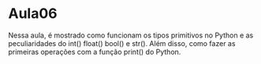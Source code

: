 # Aula06

Nessa aula, é mostrado como funcionam os tipos primitivos no Python e as peculiaridades do int() float() bool() e str(). Além disso, como fazer as primeiras operações com a função print() do Python.
